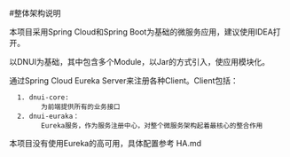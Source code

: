 #整体架构说明

本项目采用Spring Cloud和Spring Boot为基础的微服务应用，建议使用IDEA打开。

以DNUI为基础，其中包含多个Module，以Jar的方式引入，使应用模块化。

通过Spring Cloud Eureka Server来注册各种Client。Client包括：
      
      1. dnui-core:
            为前端提供所有的业务接口
      2. dnui-euraka：
            Eureka服务，作为服务注册中心，对整个微服务架构起着最核心的整合作用
      
      
本项目没有使用Eureka的高可用，具体配置参考 HA.md

